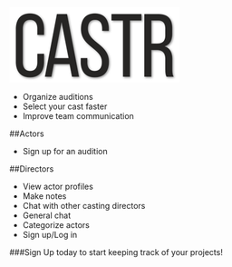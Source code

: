 ![alt tag](public/assets/logo-blk-300.png)
- Organize auditions
- Select your cast faster
- Improve team communication

##Actors
- Sign up for an audition

##Directors
- View actor profiles
- Make notes
- Chat with other casting directors
- General chat
- Categorize actors
- Sign up/Log in

###Sign Up today to start keeping track of your projects!